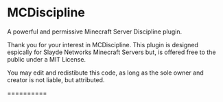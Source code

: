 MCDiscipline
============

A powerful and permissive Minecraft Server Discipline plugin.


Thank you for your interest in MCDiscipline. This plugin is designed espically for Slayde Networks Minecraft Servers but,
is offered free to the public under a MIT License.

You may edit and redistibute this code, as long as the sole owner and creator is not liable, but attributed.

==========
